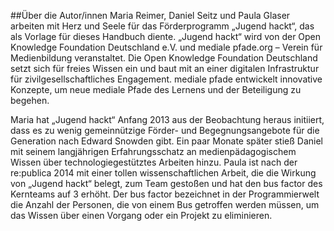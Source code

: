 ##Über die Autor/innen
Maria Reimer, Daniel Seitz und Paula Glaser arbeiten mit Herz und Seele für das Förderprogramm „Jugend hackt“, das als Vorlage für dieses Handbuch diente. „Jugend hackt“ wird von der Open Knowledge Foundation Deutschland e.V. und mediale pfade.org – Verein für Medienbildung veranstaltet. Die Open Knowledge Foundation Deutschland setzt sich für freies Wissen ein und baut mit an einer digitalen Infrastruktur für zivilgesellschaftliches Engagement. mediale pfade entwickelt innovative Konzepte, um neue mediale Pfade des Lernens und der Beteiligung zu begehen. 

Maria hat „Jugend hackt“ Anfang 2013 aus der Beobachtung heraus initiiert, dass es zu wenig  gemeinnützige Förder- und Begegnungsangebote für die Generation nach Edward Snowden gibt. Ein paar Monate später stieß Daniel mit seinem langjährigen Erfahrungsschatz an medienpädagogischem Wissen über technologiegestütztes Arbeiten hinzu. Paula ist nach der re:publica 2014 mit einer tollen wissenschaftlichen Arbeit, die die Wirkung von „Jugend hackt“ belegt, zum Team gestoßen und hat den bus factor des Kernteams auf 3 erhöht. Der bus factor bezeichnet in der Programmierwelt die Anzahl der Personen, die von einem Bus getroffen werden müssen, um das Wissen über einen Vorgang oder ein Projekt zu eliminieren.
